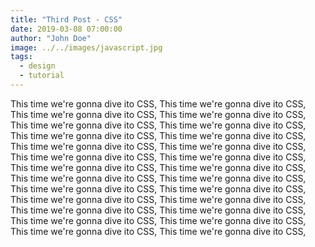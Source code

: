 ```yaml
---
title: "Third Post - CSS"
date: 2019-03-08 07:00:00
author: "John Doe"
image: ../../images/javascript.jpg
tags:
  - design
  - tutorial
---
```


This time we're gonna dive ito CSS, This time we're gonna dive ito CSS, This time we're gonna dive ito CSS, This time we're gonna dive ito CSS, This time we're gonna dive ito CSS, This time we're gonna dive ito CSS, This time we're gonna dive ito CSS, This time we're gonna dive ito CSS, This time we're gonna dive ito CSS, This time we're gonna dive ito CSS, This time we're gonna dive ito CSS, This time we're gonna dive ito CSS, This time we're gonna dive ito CSS, This time we're gonna dive ito CSS, This time we're gonna dive ito CSS, This time we're gonna dive ito CSS, This time we're gonna dive ito CSS, This time we're gonna dive ito CSS, This time we're gonna dive ito CSS, This time we're gonna dive ito CSS, This time we're gonna dive ito CSS, This time we're gonna dive ito CSS, This time we're gonna dive ito CSS, This time we're gonna dive ito CSS, This time we're gonna dive ito CSS, This time we're gonna dive ito CSS,
